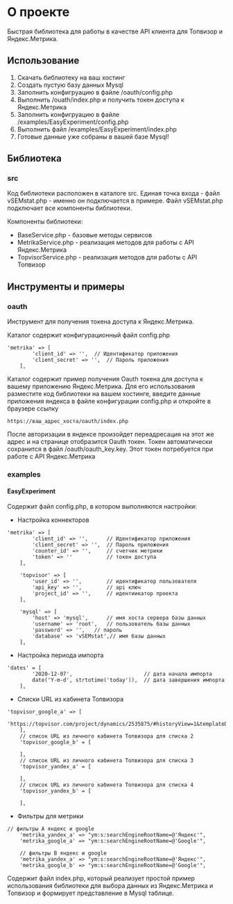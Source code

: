 # О проекте

Быстрая библиотека для работы в качестве API клиента для Топвизор и Яндекс.Метрика.

## Использование

1. Скачать библиотеку на ваш хостинг
2. Создать пустую базу данных Mysql
3. Заполнить конфигруацию в файле /oauth/config.php
4. Выполнить /ouath/index.php и получить токен доступа к Яндекс.Метрика
5. Заполнить конфигруацию в файле /examples/EasyExperiment/config.php
6. Выполнить файл /examples/EasyExperiment/index.php
7. Готовые данные уже собраны в вашей базе Mysql!

## Библиотека

### src

Код библиотеки расположен в каталоге src. Единая точка входа - файл vSEMstat.php - именно он подключается в примере. Файл vSEMstat.php подключает все компоненты библиотеки.

Компоненты библиотеки:

* BaseService.php - базовые методы сервисов
* MetrikaService.php - реализация методов для работы с API Яндекс.Метрика
* TopvisorService.php - реализация методов для работы с API Топвизор

## Инструменты и примеры

### oauth

Инструмент для получения токена доступа к Яндекс.Метрика.

Каталог содержит конфигурационный файл config.php
```
'metrika' => [
		'client_id' => '',	// Идентификатор приложения
		'client_secret' => '',	// Пароль приложения
	],
```
Каталог содержит пример получения Oauth токена для доступа к вашему приложению Яндекс.Метрика. Для его использования разместите код библиотеки на вашем хостинге, введите данные приложения яндекса в файле конфигурации config.php и откройте в браузере ссылку
```
https://ваш_адрес_хоста/oauth/index.php
```
После авторизации в яндексе произойдет переадресация на этот же адрес и на странице отобразится Oauth токен. Токен автоматически сохранится в файл /oauth/oauth_key.key. Этот токен потребуется при работе с API Яндекс.Метрика

### examples

#### EasyExperiment

Содержит файл config.php, в котором выполняются настройки:
 * Настройка коннекторов
```
'metrika' => [
		'client_id' => '',		// Идентификатор приложения
		'client_secret' => '',	// Пароль приложения
		'counter_id' => '',		// счетчик метрики
		'token' => ''			// токен доступа
	],

	'topvisor' => [
		'user_id' => '',		// идентификатор пользователя
		'api_key' => '',		// api ключ
		'project_id' => '',		// идентиикатор проекта
	],

	'mysql' => [
	    'host' => 'mysql',		// имя хоста сервера базы данных
	    'username' => 'root',	// пользователь базы данных
	    'password' => '',	// пароль
	    'database' => 'vSEMstat',// имя базы данных
	],
```
* Настройка периода импорта
```
'dates' = [
		'2020-12-07',						// дата начала импорта
		date('Y-m-d', strtotime('today')),  // дата завершения импорта
	],
```

* Списки URL из кабинета Топвизора
```
'topvisor_google_a' => [
		'https://topvisor.com/project/dynamics/2535875/#historyView=1&templateDateRange=data_range_1y&dates=&date1=20.12.2019&date2=20.12.2020&typeRange=2&typeRangeCompare=4&countDates=31&regionsIndexes=1&competitorsIds=&folderId=0&groupId=0&tags=&dynamic=&minPos=&maxPos=&onlyExistsFirstDate=0'
	],
	// список URL из личного кабинета Топвизора для списка 2
	'topvisor_google_b' = [

	],
	// список URL из личного кабинета Топвизора для списка 3
	'topvisor_yandex_a' = [

	],
	// список URL из личного кабинета Топвизора для списка 4
	'topvisor_yandex_b' = [

	],
```

* Фильтры для метрики
```
// фильтры A яндекс и google
	'metrika_yandex_a' => "ym:s:searchEngineRootName=@'Яндекс'",
	'metrika_google_a' => "ym:s:searchEngineRootName=@'Google'",

	// фильтры B яндекс и google
	'metrika_yandex_a' => "ym:s:searchEngineRootName=@'Яндекс'",
	'metrika_google_b' => "ym:s:searchEngineRootName=@'Google'",
```

Содержит файл index.php, который реализует простой пример использования библиотеки для выбора данных из Яндекс.Метрика и Топвизор и формирует представление в Mysql таблице.
